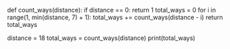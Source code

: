 def count_ways(distance): 
if distance == 0: 
return 1 
total_ways = 0 
for i in range(1, min(distance, 7) + 1): 
total_ways += count_ways(distance - i) 
return total_ways 

distance = 18 
total_ways = count_ways(distance) 
print(total_ways)
